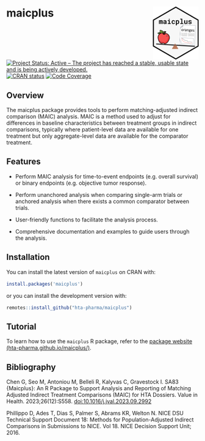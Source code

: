 <!-- markdownlint-disable MD013 MD033 -->

# maicplus <a href="https://hta-pharma.github.io/maicplus/"><img src="man/figures/logo.png" align="right" height="139" alt="maicplus website" /></a>

<!-- badges: start -->

[![Project Status: Active – The project has reached a stable, usable
state and is being actively
developed.](https://www.repostatus.org/badges/latest/active.svg)](https://www.repostatus.org/#active)
[![CRAN
status](https://www.r-pkg.org/badges/version-last-release/maicplus)](https://www.r-pkg.org/badges/version-last-release/maicplus)
[![Code
Coverage](https://raw.githubusercontent.com/hta-pharma/maicplus/_xml_coverage_reports/data/main/badge.svg)](https://hta-pharma.github.io/maicplus/main/coverage-report/)

<!-- badges: end -->
<!-- markdownlint-enable MD013 MD033 -->

## Overview

The maicplus package provides tools to perform matching-adjusted indirect
comparison (MAIC) analysis. MAIC is a method used to adjust for differences
in baseline characteristics between treatment groups in indirect comparisons,
typically where patient-level data are available for one treatment but only
aggregate-level data are available for the comparator treatment.

## Features

- Perform MAIC analysis for time-to-event endpoints (e.g. overall survival) or binary endpoints (e.g. objective tumor response).

- Perform unanchored analysis when comparing single-arm trials or anchored analysis when there exists a common comparator between trials.

- User-friendly functions to facilitate the analysis process.

- Comprehensive documentation and examples to guide users through the analysis.

## Installation

You can install the latest version of `maicplus` on CRAN with:

```r
install.packages('maicplus')
```

or you can install the development version with:

```r
remotes::install_github("hta-pharma/maicplus")
```

## Tutorial

To learn how to use the `maicplus` R package, refer to the
[package website (hta-pharma.github.io/maicplus/)](https://hta-pharma.github.io/maicplus/).

## Bibliography

Chen G, Seo M, Antoniou M, Belleli R, Kalyvas C, Gravestock I. SA83 {Maicplus}:
An R Package to Support Analysis and Reporting of Matching Adjusted Indirect Treatment
Comparisons (MAIC) for HTA Dossiers. Value in Health. 2023;26(12):S558. [doi:10.1016/j.jval.2023.09.2992](https://doi.org/10.1016/j.jval.2023.09.2992)

Phillippo D, Ades T, Dias S, Palmer S, Abrams KR, Welton N.
NICE DSU Technical Support Document 18:
Methods for Population-Adjusted Indirect Comparisons in Submissions to NICE.
Vol 18. NICE Decision Support Unit; 2016.
